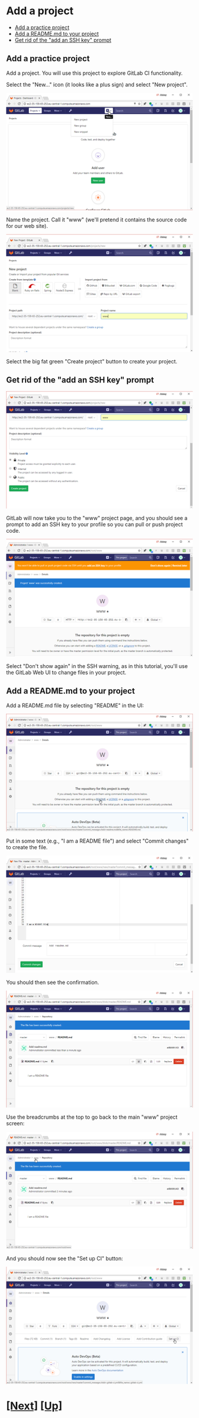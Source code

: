 # Add a project

- [Add a practice project](#add-a-practice-project)
- [Add a README.md to your project](#add-a-readme-md-to-your-project)
- [Get rid of the "add an SSH key" prompt](#get-rid-of-the--add-an-ssh-key--prompt)

## Add a practice project

Add a project. You will use this project to explore GitLab CI functionality.

Select the "New..." icon (it looks like a plus sign) and select "New project".

![new project](img/new_project.png)

Name the project. Call it "www" (we'll pretend it contains the source code
for our web site).

![name the project](img/name_project.png)

Select the big fat green "Create project" button to create your project.

## Get rid of the "add an SSH key" prompt

![create project](img/create_project.png)

GitLab will now take you to the "www" project page, and you should see
a prompt to add an SSH key to your profile so you can pull or push
project code.

![create project](img/ssh_warning.png)

Select "Don't show again" in the SSH warning, as in this tutorial,
you'll use the GitLab Web UI to change files in your project.

<!--
## Add an SSH key

![ssh_arning](img/ssh_warning.png)

Select "add an SSH key", and then, in your shell session,
create an SSH key:

![create key](img/ssh-keygen.png)

Whoomp! There it is:

![show key](img/show_key.png)


Add your public key to GitLab:

![add key](img/add_key.png)

Go back to your "www" project:

![go back to www project](img/go_back_to_www.png)

-->

## Add a README.md to your project

Add a README.md file by selecting "README" in the UI:

![add README](img/add_readme.png)

Put in some text (e.g., "I am a README file") and select "Commit changes"
to create the file.

![editing README](img/commit_readme.png)

You should then see the confirmation.

![README](img/new_readme.png)

Use the breadcrumbs at the top to go back to the main "www" project screen:

![breadcrumbs](img/breadcrumbs.png)

And you should now see the "Set up CI" button:

![notice the "Set up CI" button](img/setup_ci.png)


# [[Next]](13-enabling-ci-on-a-project.md) [[Up]](README.md)

